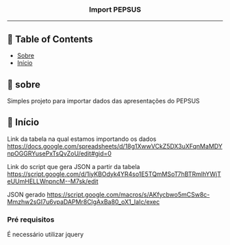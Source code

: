 

<h3 align="center">Import PEPSUS</h3>


---


## 📝 Table of Contents

- [Sobre](#sobre)
- [Início](#inicio)


## 🧐 sobre <a name = "sobre"></a>

Simples projeto para importar dados das apresentações do PEPSUS

## 🏁 Início <a name = "inicio"></a>

Link da tabela na qual estamos importando os dados
https://docs.google.com/spreadsheets/d/18g1XwwVCkZ5DX3uXFqnMaMDYnpOGGRYusePxTsQvZoU/edit#gid=0


Link do script que gera JSON a partir da tabela
https://script.google.com/d/1iyKBOdyk4YR4so1E5TQmMSoT7hBTRmlhYWjTeUUmHELLWnpncM--M7sk/edit

JSON gerado 
https://script.google.com/macros/s/AKfycbwo5mCSw8c-Mmzhw2sGI7u6vpaDAPMr8ClgAxBa80_oX1_IaIc/exec

### Pré requisitos

É necessário utilizar jquery


